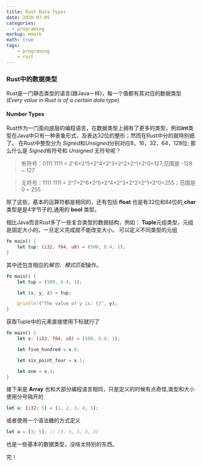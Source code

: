 ```yaml
---
title: Rust Data Types
date: 2020-07-05
categories:
  - programing
markup: mmark
math: true
tags:
    - programing
    - rust
---
```


### Rust中的数据类型

Rust是一门静态类型的语言(跟Java一样)，每一个值都有其对应的数据类型(*Every value in Rust is of a certain data type*)

#### Number Types

Rust作为一门面向底层的编程语言，在数据类型上拥有了更多的类型，例如**int**类型在Java中只有一种表象形式，及表达32位的整形；然而在Rust中分的就特别细了。
在Rust中整型分为 *Signed*和*Unsigned*分别对应8，16，32，64，128位;
那么什么是 *Signed*有符号和 *Unsigned* 无符号呢？

> 有符号：0111 1111 = 2^6+2^5+2^4+2^3+2^2+2^1+2^0=127;范围是 -128 ~ 127

> 无符号：1111 1111 = 2^7+2^6+2^5+2^4+2^3+2^2+2^1+2^0=255；范围是 0  ~ 255

除了这些，基本的运算符都是相同的，还有包括 **float** 也是有32位和84位的,**char**类型是是4字节子的,通用的 **bool** 类型。

相比Java而言Rust多了一些复合类型的数据结构，例如： **Tuple**元组类型，元组是固定大小的，一旦定义完成就不能改变大小。
可以定义不同类型的元组
```rust
fn main() {
    let tup: (i32, f64, u8) = (500, 6.4, 1);
}
```


其中还包含相应的*解包、模式匹配*操作。

```rust
fn main() {
    let tup = (500, 6.4, 1);

    let (x, y, z) = tup;

    println!("The value of y is: {}", y);
}
```

获取Tuple中的元素直接使用下标就行了
```rust
fn main() {
    let x: (i32, f64, u8) = (500, 6.4, 1);

    let five_hundred = x.0;

    let six_point_four = x.1;

    let one = x.2;
}
```

接下来是 **Array** 也和大部分编程语言相同，只是定义的时候有点奇怪,类型和大小使用分号隔开的

```rust
let a: [i32; 5] = [1, 2, 3, 4, 5];
```
或者使用一个语法糖的方式定义
```rust
let a = [3; 5]; // [3, 3, 3, 3, 3]
```
也是一些基本的数据类型，没啥太特别的东西。

完！

